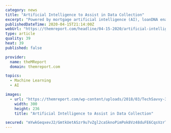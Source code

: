 ```yaml
---
category: news
title: "Artificial Intelligence to Assist in Data Collection"
excerpt: "Powered by mortgage artificial intelligence (AI), loanDNA enables efficient and highly accurate ... and market data from public and private sources – and neural networks— to develop AI algorithms that can accurately project actual cash flows, defaults, and prepayments. It also automates the analysis and prioritization of loss mitigation ..."
publishedDateTime: 2020-04-15T21:14:00Z
webUrl: "https://themreport.com/headline/04-15-2020/artificial-intelligence-to-assist-in-data-collection"
type: article
quality: 39
heat: 39
published: false

provider:
  name: theMReport
  domain: themreport.com

topics:
  - Machine Learning
  - AI

images:
  - url: "https://themreport.com/wp-content/uploads/2018/03/TechSavvy-300x236-1-1-300x236-1-1-300x236-1.png"
    width: 300
    height: 236
    title: "Artificial Intelligence to Assist in Data Collection"

secured: "mYwkGeqxevJ2/GmtkUetASzr9u7vZgl2caSknoPimPok8Vz48duFE6CqsVzrTJHl1brfZoiq3mQbQsL5cPmD6SuiDTdRBN02CuDOpFp+MFCdvAWmfPjpLFXl/f8hjDCVD/ZgeOGJecbOdu5Dracjrvk22uR1Gbwhjz49GsZ6P+2QKLbDtSU/kOYDyxEDqpPv+qiWqt7hSHjOjdB3FXTTx3gdfFWe5QJKHElLrWoR9PQxZWCQQv1fQEaBrgz6bMAhgo6PubCzGhbcd4eemTCqt05IBIZ5tDBgB23TDpAttqVNb3U2TzNaKQ8IoJGCVV39;/LerJVPeu1co/wERM/3rWw=="
---
```


